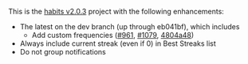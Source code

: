 This is the [habits v2.0.3](https://github.com/iSoron/uhabits/releases/tag/v2.0.3) project with the following enhancements:

* The latest on the dev branch (up through eb041bf), which includes
    * Add custom frequencies ([#961](https://github.com/iSoron/uhabits/discussions/961), [#1079](https://github.com/iSoron/uhabits/pull/1079), [4804a48](https://github.com/iSoron/uhabits/pull/1079/commits/4804a48549ac01cea7dcc38976cc57f49b5527b0))
* Always include current streak (even if 0) in Best Streaks list
* Do not group notifications
